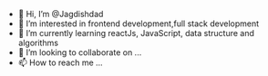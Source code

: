 - 👋 Hi, I’m @Jagdishdad
- 👀 I’m interested in frontend development,full stack development
- 🌱 I’m currently learning reactJs, JavaScript, data structure and algorithms
- 💞️ I’m looking to collaborate on ...
- 📫 How to reach me ...

<!---
Jagdishdaad/Jagdishdaad is a ✨ special ✨ repository because its `README.md` (this file) appears on your GitHub profile.
You can click the Preview link to take a look at your changes.
--->

